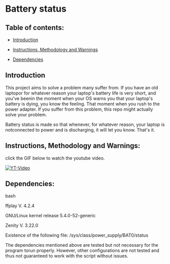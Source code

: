 # Battery status

## Table of contents:

- [Introduction](#introduction)

- [Instructions, Methodology and Warnings](#instructions-methodology-and-warnings)

- [Dependencies](#dependencies)


## Introduction 

This project aims to solve a problem many suffer from. If you have an old laptopor for whatever reason your laptop's battery life is very short, and you've beenin the moment when your OS warns you that your laptop's battery is dying, you know the feeling. That moment when you rush to the power adapter. If you suffer from this problem, this repo might actually solve your problem. 

Battery status is made so that whenever, for whatever reason, your laptop is notconnected to power and is discharging, it will let you know. That's it. 

## Instructions, Methodology and Warnings:

click the GIF below to watch the youtube video. 

[![YT-Video](https://i.ytimg.com/an_webp/m6Vqn0sngU4/mqdefault_6s.webp?du=3000&sqp=CIi1hoMG&rs=AOn4CLAygEVsduh_CTGreiCbYpM-tmYGig)](http://www.youtube.com/watch?v=m6Vqn0sngU4 "YT_video")



## Dependencies:

bash

ffplay V. 4.2.4

GNU/Linux kernel release 5.4.0-52-generic 

Zenity V. 3.22.0

Existence of the following file: /sys/class/power_supply/BAT0/status


The dependencies mentioned above are tested but not necessary for the program torun properly. However, other configurations are not tested and thus not guaranteed to work with the script without issues.
